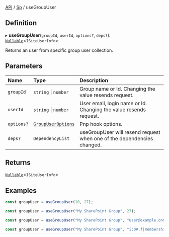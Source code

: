 [API](API/index.md) / [Sp](API/index.md#sp) / useGroupUser

## Definition

▸ **useGroupUser**(`groupId`, `userId`, `options?`, `deps?`): [`Nullable`](NullableT.md#nullable)<`ISiteUserInfo`\>

Returns an user from specific group user collection.

## Parameters

| Name | Type | Description |
| :------ | :------ | :------ |
| `groupId` | `string` \| `number` | Group name or Id. Changing the value resends request. |
| `userId` | `string` \| `number` | User email, login name or Id. Changing the value resends request. |
| `options?` | [`GroupUserOptions`](GroupUserOptions.md) | Pnp hook options. |
| `deps?` | `DependencyList` | useGroupUser will resend request when one of the dependencies changed. |

## Returns

[`Nullable`](NullableT.md#nullable)<`ISiteUserInfo`\>

## Examples

```typescript
const groupUser = useGroupUser(10, 27);

const groupUser = useGroupUser("My SharePoint Group", 27);

const groupUser = useGroupUser("My SharePoint Group", "user@example.onmicrosoft.com");

const groupUser = useGroupUser("My SharePoint Group", "i:0#.f|membership|user@example.onmicrosoft.com");
```